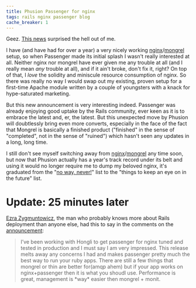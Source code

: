 ```yaml
---
title: Phusion Passenger for nginx
tags: rails nginx passenger blog
cache_breaker: 1
---
```


Geez. [This news](http://blog.phusion.nl/2009/04/16/phusions-one-year-anniversary-gift-phusion-passenger-220/) surprised the hell out of me.

I have (and have had for over a year) a very nicely working [nginx](/wiki/nginx)/[mongrel](/wiki/mongrel) setup, so when Passenger made its initial splash I wasn't really interested at all. Neither nginx nor mongrel have ever given me any trouble at all (and I really mean *any* trouble at all), and if it ain't broke, don't fix it, right? On top of that, I *love* the solidity and miniscule resource consumption of nginx. So there was really no way I would swap out my existing, proven setup for a first-time Apache module written by a couple of youngsters with a knack for hype-saturated marketing.

But this new announcement is very interesting indeed. Passenger was already enjoying good uptake by the Rails community, ever keen as it is to embrace the latest and, er, the latest. But this unexpected move by Phusion will doubtlessly bring even more converts, especially in the face of the fact that Mongrel is basically a finished product ("finished" in the sense of "completed", not in the sense of "ruined") which hasn't seen any updates in a long, long time.

I still don't see myself switching away from [nginx](/wiki/nginx)/[mongrel](/wiki/mongrel) any time soon, but now that Phusion actually has a year's track record under its belt and using it would no longer require me to dump my beloved nginx, it's graduated from the "[no way, never!](/blog/kool-aid-drinking-rails-fanbois-flocking-to-phusion-passenger-in-inebriated-droves)" list to the "things to keep an eye on in the future" list.

# Update: 25 minutes later

[Ezra Zygmuntowicz](http://brainspl.at/), the man who probably knows more about Rails deployment than anyone else, had this to say in the comments on the [announcement](http://blog.phusion.nl/2009/04/16/phusions-one-year-anniversary-gift-phusion-passenger-220/):

> I’ve been working with Hongli to get passenger for nginx tuned and tested in production and I must say I am very impressed. This release melts away any concerns I had and makes passenger pretty much the best way to run your ruby apps. There are still a few things that mongrel or thin are better for(amqp ahem) but if your app works on nginx+passenger then it is what you shoudl use. Performance is great, management is \*way\* easier then mongrel + monit.

